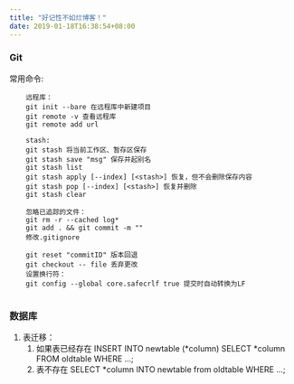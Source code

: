 ```yaml
---
title: "好记性不如烂博客！"
date: 2019-01-18T16:38:54+08:00
---
```


### Git
常用命令:

```
    远程库：
    git init --bare 在远程库中新建项目
    git remote -v 查看远程库
    git remote add url

    stash:
    git stash 将当前工作区、暂存区保存
    git stash save "msg" 保存并起别名
    git stash list
    git stash apply [--index] [<stash>] 恢复，但不会删除保存内容
    git stash pop [--index] [<stash>] 恢复并删除
    git stash clear

    忽略已追踪的文件：
    git rm -r --cached log*
    git add . && git commit -m ""
    修改.gitignore

    git reset "commitID" 版本回退
    git checkout -- file 丢弃更改
    设置换行符：
    git config --global core.safecrlf true 提交时自动转换为LF
    
```

### 数据库

1. 表迁移：
   1. 如果表已经存在
        INSERT INTO newtable (*column) SELECT *column FROM oldtable WHERE ...; 
   2. 表不存在
        SELECT *column INTO newtable from oldtable WHERE ...;